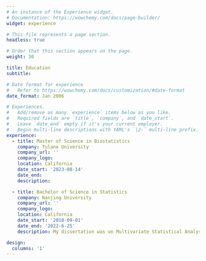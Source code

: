 ```yaml
---
# An instance of the Experience widget.
# Documentation: https://wowchemy.com/docs/page-builder/
widget: experience

# This file represents a page section.
headless: true

# Order that this section appears on the page.
weight: 30

title: Education
subtitle:

# Date format for experience
#   Refer to https://wowchemy.com/docs/customization/#date-format
date_format: Jan 2006

# Experiences.
#   Add/remove as many `experience` items below as you like.
#   Required fields are `title`, `company`, and `date_start`.
#   Leave `date_end` empty if it's your current employer.
#   Begin multi-line descriptions with YAML's `|2-` multi-line prefix.
experience:
  - title: Master of Science in Biostatistics
    company: Tulane University
    company_url: ''
    company_logo: 
    location: California
    date_start: '2023-08-14'
    date_end: 
    description: 

  - title: Bachelor of Science in Statistics
    company: Nanjing University
    company_url: ''
    company_logo: 
    location: California
    date_start: '2018-09-01'
    date_end: '2022-6-25'
    description: My dissertation was on Multivariate Statistical Analysis.

design:
  columns: '1'
---
```

